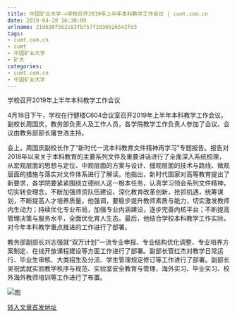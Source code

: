 ```yaml
---
title: 中国矿业大学->学校召开2019年上半年本科教学工作会议 | cumt.com.cn
date: 2019-04-28 16:30:09
urlname: 21d630f562c83fb757f2d36526542fd3
tags: 
- cumt.com.cn
- cumt
- 中国矿业大学
- 矿大
categories:
- cumt.com.cn
- 中国矿业大学
---
```


学校召开2019年上半年本科教学工作会议

4月18日下午，学校在行健楼C604会议室召开2019年上半年本科教学工作会议。副校长周国庆，教务部负责人及工作人员，各学院教学工作负责人参加了会议。会议由教务部部长屠世浩主持。

会上，周国庆副校长作了“新时代一流本科教育文件精神再学习”专题报告。报告对2018年以来关于本科教育的主要系列文件及重要讲话进行了全面深入系统梳理，从宏观层面的思想与定位、中观层面的方案与设计、细观层面的技术与路线、微观层面的措施与落实对文件体系进行了解读。他指出，新时代国家对高等教育提出了新要求，各学院要紧紧围绕立德树人这一根本任务，认真学习领会系列文件精神，切实转变理念，不断加强师资队伍建设，深化教育改革创新，抢抓机遇，统筹谋划，不断提高人才培养质量。他强调，要稳步提升教师素质与能力，切实激发教师内生动力；持续优化专业布局，加强专业内涵建设，逐步完善内核平台；不断提高管理决策与服务水平，全面优化育人生态。最后，他结合学校本科教学工作实际，对今年本科教学重点推进的工作进行了部署。

教务部副部长刘志强就“双万计划”一流专业申报、专业结构优化调整、专业培养方案制定、在线开放课程建设等方面工作进行了部署。副部长管红杰对教学日常运行、毕业生审核、大类招生及分流、学生管理规定修订等工作进行了部署。副部长吴祝武就实验教学秩序与规范、实验室安全教育与管理、海外实习、毕业实习、校外海外教师培训等工作进行了布置。

![图](http://xwzx.cumt.edu.cn/_upload/article/images/21/3b/c17d4a224eefa0668a5b928f743d/ac3e826d-fe8d-402d-9755-c6f3d8b61098.jpg)

[转入文章首发地址](http://xwzx.cumt.edu.cn/f2/53/c513a520787/page.htm)